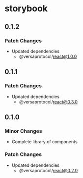 # storybook

## 0.1.2

### Patch Changes

- Updated dependencies
  - @versaprotocol/react@1.0.0

## 0.1.1

### Patch Changes

- Updated dependencies
  - @versaprotocol/react@0.3.0

## 0.1.0

### Minor Changes

- Complete library of components

### Patch Changes

- Updated dependencies
  - @versaprotocol/react@0.2.0
